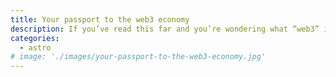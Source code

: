 ```yaml
---
title: Your passport to the web3 economy
description: If you’ve read this far and you’re wondering what “web3” is exactly, this is one of those need-to-knows, and it’s pretty simple. We’ll explain more below, but in short web3 is the next era of the internet in which blockchain technology will play a central role.
categories:
  - astro
# image: './images/your-passport-to-the-web3-economy.jpg'
---
```


